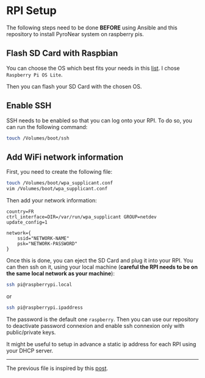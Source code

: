 # RPI Setup

The following steps need to be done **BEFORE** using Ansible and this repository to install PyroNear system on raspberry pis.

## Flash SD Card with Raspbian

You can choose the OS which best fits your needs in this [list](https://www.raspberrypi.org/software/operating-systems/). I chose `Raspberry Pi OS Lite`.

Then you can flash your SD Card with the chosen OS.

## Enable SSH

SSH needs to be enabled so that you can log onto your RPI. To do so, you can run the following command:

```bash
touch /Volumes/boot/ssh
```

## Add WiFi network information

First, you need to create the following file:
```bash
touch /Volumes/boot/wpa_supplicant.conf
vim /Volumes/boot/wpa_supplicant.conf
```
Then add your network information:
```
country=FR
ctrl_interface=DIR=/var/run/wpa_supplicant GROUP=netdev
update_config=1

network={
    ssid="NETWORK-NAME"
    psk="NETWORK-PASSWORD"
}
```

Once this is done, you can eject the SD Card and plug it into your RPI. You can then ssh on it, using your local machine (**careful the RPI needs to be on the same local network as your machine**):
```bash
ssh pi@raspberrypi.local
```
or
```bash
ssh pi@raspberrypi.ipaddress
```
The password is the default one `raspberry`. Then you can use our repository to deactivate password connexion and enable ssh connexion only with public/private keys.

It might be useful to setup in advance a static ip address for each RPI using your DHCP server.

--- 
The previous file is inspired by this [post](https://desertbot.io/blog/headless-raspberry-pi-4-ssh-wifi-setup).
